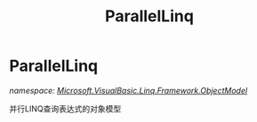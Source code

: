 ﻿---
title: ParallelLinq
---

# ParallelLinq
_namespace: [Microsoft.VisualBasic.Linq.Framework.ObjectModel](N-Microsoft.VisualBasic.Linq.Framework.ObjectModel.html)_

并行LINQ查询表达式的对象模型





